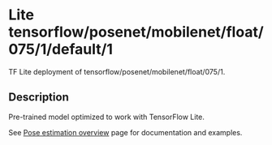# Lite tensorflow/posenet/mobilenet/float/075/1/default/1
TF Lite deployment of tensorflow/posenet/mobilenet/float/075/1.

<!-- asset-path: legacy -->
<!-- parent-model: tensorflow/posenet/mobilenet/float/075/1 -->

## Description
Pre-trained model optimized to work with TensorFlow Lite.


See [Pose estimation overview](https://www.tensorflow.org/lite/models/pose_estimation/overview)
page for documentation and examples.
